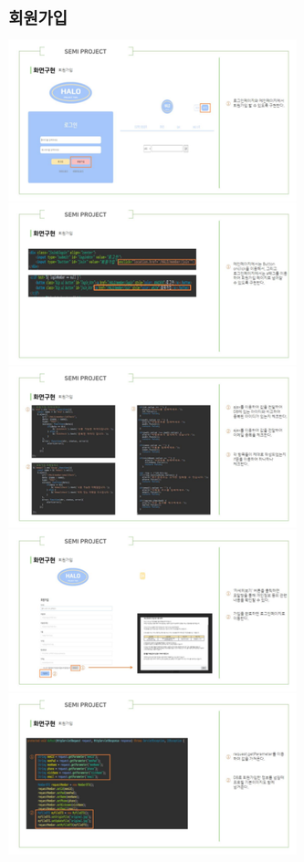 # 회원가입

![](../../.gitbook/assets/슬라이드0045.jpg) ![](../../.gitbook/assets/슬라이드0046.jpg) ![](../../.gitbook/assets/슬라이드0049.jpg) ![](../../.gitbook/assets/슬라이드0050.jpg) ![](../../.gitbook/assets/슬라이드0051.jpg)
